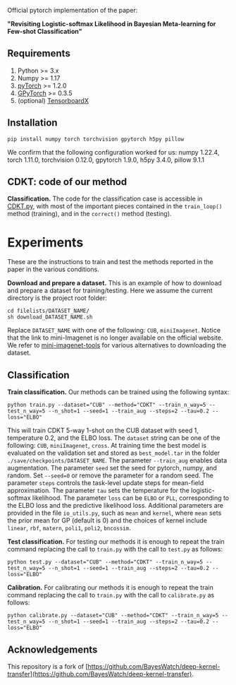 Official pytorch implementation of the paper: 

<!-- *"Bayesian Meta-Learning for the Few-Shot Setting via Deep Kernels"* (2020) Patacchiola, M., Turner, J., Crowley, E. J., O'Boyle, M., & Storkey, A., *Advances in Neural Information Processing (NeurIPS, Spotlight)* [[arXiv]](https://arxiv.org/abs/1910.05199) -->

**"Revisiting Logistic-softmax Likelihood in Bayesian Meta-learning for Few-shot Classification"**

<!--```bibtex
@inproceedings{patacchiola2020bayesian,
  title={Bayesian Meta-Learning for the Few-Shot Setting via Deep Kernels},
  author={Patacchiola, Massimiliano and Turner, Jack and Crowley, Elliot J. and Storkey, Amos},
  booktitle={Advances in Neural Information Processing Systems},
  year={2020}
}
```-->

<!-- **Overview.** We introduce a Bayesian meta-learning method based on [Gaussian Processes (GPs)](https://en.wikipedia.org/wiki/Gaussian_process) to tackle the problem of few-shot learning. We propose a simple, yet effective variant of deep kernel learning in which the kernel is transferred across tasks, which we call *Deep Kernel Transfer (DKT)*. This approach is straightforward to implement, provides uncertainty quantification, and does not require estimation of task-specific parameters. We empirically demonstrate that DKT outperforms several state-of-the-art algorithms in few-shot regression, classification, and cross-domain adaptation.

**NOTE**: previous pre-prints of this paper have used the names "GPNet" and "GPShot". In the published version we are using the name "DKT". -->

Requirements
-------------

1. Python >= 3.x
2. Numpy >= 1.17
3. [pyTorch](https://pytorch.org/) >= 1.2.0
4. [GPyTorch](https://gpytorch.ai/) >= 0.3.5
5. (optional) [TensorboardX](https://pypi.org/project/tensorboardX/) 
 
<!-- **WARNING:** some users have experienced issues in running some of the scripts due to the error: *"Matrix not positive definite"*. This is likely caused by the latest versions of GPyTorch. The configuration that is working on our system uses: `gpytorch 1.0.1, python 3.6.9, torch 1.8.1`. We suggest to replicate this configuration in a conda environment in case you experience the same issue. -->


Installation
-------------

```
pip install numpy torch torchvision gpytorch h5py pillow
```

We confirm that the following configuration worked for us: numpy 1.22.4, torch 1.11.0, torchvision 0.12.0, gpytorch 1.9.0, h5py 3.4.0, pillow 9.1.1

CDKT: code of our method
--------------------------

<!-- **Regression.** The implementation of our method is based on the [gpyTorch](https://gpytorch.ai/) library. The code for the regression case is available in [DKT_regression.py](./methods/DKT_regression.py). -->

**Classification.** The code for the classification case is accessible in [CDKT.py](./methods/CDKT.py), with most of the important pieces contained in the `train_loop()` method (training), and in the `correct()` method (testing). 

<!-- Note: there is the possibility of using the [scikit](https://scikit-learn.org/stable/modules/gaussian_process.html) Laplace approximation at test time (classification only), setting `laplace=True` in `correct()`. However, this has not been investigated enough and it is not the method used in the paper. -->

Experiments
============

These are the instructions to train and test the methods reported in the paper in the various conditions.

**Download and prepare a dataset.** This is an example of how to download and prepare a dataset for training/testing. Here we assume the current directory is the project root folder:

```
cd filelists/DATASET_NAME/
sh download_DATASET_NAME.sh
```

Replace `DATASET_NAME` with one of the following: `CUB`, `miniImagenet`. Notice that the link to mini-Imagenet is no longer available on the official website. We refer to [mini-imagenet-tools](https://github.com/yaoyao-liu/mini-imagenet-tools) for various alternatives to downloading the dataset. 

<!-- Notice that mini-ImageNet is a large dataset that requires substantial storage, therefore you can save the dataset in another location and then change the entry in `configs.py` in accordance. -->

<!-- **Methods.** There are a few available methods that you can use: `DKT`, `maml`, `maml_approx`, `protonet`, `relationnet`, `matchingnet`, `baseline`, `baseline++`. You must use those exact strings at training and test time when you call the script (see below). Note that our method is `DKT`, and that `baseline` corresponds to feature transfer in our paper. By default DKT has a `BNCosSim` kernel, to change this please edit the entry in `configs.py`.

**Backbone.** The script allows training and testing on different backbone networks. By default the script will use the same backbone used in our experiments (`Conv4`). Check the file `backbone.py` for the available architectures, and use the parameter `--model=BACKBONE_STRING` where `BACKBONE_STRING` is one of the following: `Conv4`, `Conv6`, `ResNet10|18|34|50|101`.

Regression
-----------

**QMUL Head Pose Trajectory Regression.** In order to run this experiment you first have to download and setup the QMUL dataset, this can be done automatically running the file `download_QMUL.sh` from the folder `filelists/QMUL`. Moreover, you have to change the kernel type, editing the entry in `configs.py` (default `BNCosSim`) to `rbf` or `spectral`. Please note that other kernels are not supported for this experiment and their use will raise an error. The methods that can be used for regression are `DKT` and `transfer` (feature transfer). In order to train these methods, use:

```
python train_regression.py --method="DKT" --seed=1
```

The number of training epochs can be set with `--stop_epoch`. The above command will  save a checkpoint to `save/checkpoints/QMUL/Conv3_DKT`, which you can test on the test set with:

```
python test_regression.py --method="DKT" --seed=1
```

You can additionally specify the size of the support set with `--n_support` (which defaults to 5), and the number of test epochs with `--n_test_epochs` (which defaults to 10). 


**Periodic functions.** The code for the periodic functions experiments is available in the [sines](./sines) folder. This needs some adjustment of the parameters at the code level to reproduce the in-range and out-of-range conditions (see the associated [README](./sines/README.md)). -->


Classification
---------------

**Train classification.** Our methods can be trained using the following syntax:

```
python train.py --dataset="CUB" --method="CDKT" --train_n_way=5 --test_n_way=5 --n_shot=1 --seed=1 --train_aug --steps=2 --tau=0.2 --loss="ELBO"
```

This will train CDKT 5-way 1-shot on the CUB dataset with seed 1, temperature 0.2, and the ELBO loss. The `dataset` string can be one of the following: `CUB`, `miniImagenet`, `cross`. At training time the best model is evaluated on the validation set and stored as `best_model.tar` in the folder `./save/checkpoints/DATASET_NAME`. The parameter `--train_aug` enables data augmentation. The parameter `seed` set the seed for pytorch, numpy, and random. Set `--seed=0` or remove the parameter for a random seed. The parameter `steps` controls the task-level update steps for mean-field approximation. The parameter `tau` sets the temperature for the logistic-softmax likelihood. The parameter `loss` can be `ELBO` or `PLL`, corresponding to the ELBO loss and the predictive likelihood loss. Additional parameters are provided in the file `io_utils.py`, such as `mean` and `kernel`, where `mean` sets the prior mean for GP (default is 0) and the choices of kernel include `linear`, `rbf`,  `matern`, `poli1`, `poli2`, `bncossim`.

**Test classification.** For testing our methods it is enough to repeat the train command replacing the call to `train.py` with the call to `test.py` as follows:

```
python test.py --dataset="CUB" --method="CDKT" --train_n_way=5 --test_n_way=5 --n_shot=1 --seed=1 --train_aug --steps=2 --tau=0.2 --loss="ELBO"
```

**Calibration.** For calibrating our methods it is enough to repeat the train command replacing the call to `train.py` with the call to `calibrate.py` as follows:

```
python calibrate.py --dataset="CUB" --method="CDKT" --train_n_way=5 --test_n_way=5 --n_shot=1 --seed=1 --train_aug --steps=2 --tau=0.2 --loss="ELBO"
```

<!-- Other methods require to store the features (for efficiency) before testing, this can be done running the script `save_features.py` before calling `test.py`. For instance, if you trained a `protonet`, you should call:

```
python save_features.py --dataset="miniImagenet" --method="protonet" --train_n_way=5 --test_n_way=5 --n_shot=1 --seed=1 --train_aug
python test.py --dataset="miniImagenet" --method="protonet" --train_n_way=5 --test_n_way=5 --n_shot=1 --seed=1 --repeat=5 --train_aug
```

We noticed that the [original code](https://github.com/wyharveychen/CloserLookFewShot) has a large variance on test tasks. To reduce this variance we add the parameter `repeat=N`. It iterates N times with different seeds and take an average over the N tests, we used `N=5` (3000 tasks) in our experiments.


Cross-domain classification
---------------------------

For the cross-domain classification experiments the procedure is the same described previously. The only difference is that the available datasets are: `cross_char`, and `cross`. The former being `omniglot -> EMNIST`, and the latter `miniImagenet -> CUB`. Here an example of training procedure:

```
python train.py --dataset="cross_char" --method="DKT" --train_n_way=5 --test_n_way=5 --n_shot=1 --seed=1
```

Note that the parameter `--train_aug` (data augmentation) is not used for `cross_char` but only for `cross`. -->


Acknowledgements
---------------

This repository is a fork of [https://github.com/BayesWatch/deep-kernel-transfer](https://github.com/BayesWatch/deep-kernel-transfer).
